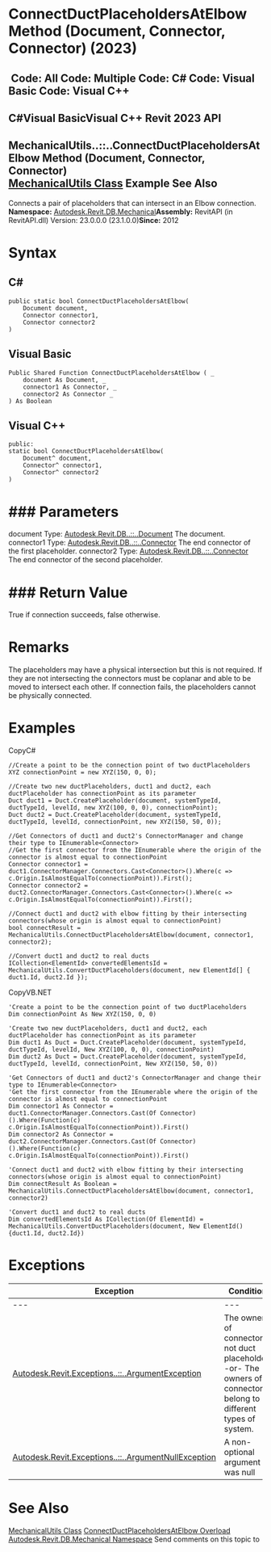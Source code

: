 # ConnectDuctPlaceholdersAtElbow Method (Document, Connector, Connector) (2023)

﻿
 Code: All Code: Multiple Code: C# Code: Visual Basic Code: Visual C++   
---  
C#Visual BasicVisual C++
Revit 2023 API  
---  
MechanicalUtils..::..ConnectDuctPlaceholdersAtElbow Method (Document, Connector, Connector)  
[MechanicalUtils Class](f7cbd23a-1b69-d9bf-88b4-df10a8c4be0b.md "MechanicalUtils Class") Example See Also  
---  
Connects a pair of placeholders that can intersect in an Elbow connection. 
**Namespace:** [Autodesk.Revit.DB.Mechanical](0eafd899-5912-56fd-94b1-d286156e26fc.md "Autodesk.Revit.DB.Mechanical Namespace")**Assembly:** RevitAPI (in RevitAPI.dll) Version: 23.0.0.0 (23.1.0.0)**Since:** 2012 
# Syntax
C#  
---  
```text
public static bool ConnectDuctPlaceholdersAtElbow(
	Document document,
	Connector connector1,
	Connector connector2
)
```
  
Visual Basic  
---  
```text
Public Shared Function ConnectDuctPlaceholdersAtElbow ( _
	document As Document, _
	connector1 As Connector, _
	connector2 As Connector _
) As Boolean
```
  
Visual C++  
---  
```text
public:
static bool ConnectDuctPlaceholdersAtElbow(
	Document^ document, 
	Connector^ connector1, 
	Connector^ connector2
)
```
  
# ### Parameters
document
    Type: [Autodesk.Revit.DB..::..Document](db03274b-a107-aa32-9034-f3e0df4bb1ec.md "Document Class") The document. 
connector1
    Type: [Autodesk.Revit.DB..::..Connector](11e07082-b3f2-26a1-de79-16535f44716c.md "Connector Class") The end connector of the first placeholder. 
connector2
    Type: [Autodesk.Revit.DB..::..Connector](11e07082-b3f2-26a1-de79-16535f44716c.md "Connector Class") The end connector of the second placeholder. 
# ### Return Value
True if connection succeeds, false otherwise. 
# Remarks
The placeholders may have a physical intersection but this is not required. If they are not intersecting the connectors must be coplanar and able to be moved to intersect each other. If connection fails, the placeholders cannot be physically connected. 
# Examples
CopyC#
```text
//Create a point to be the connection point of two ductPlaceholders
XYZ connectionPoint = new XYZ(150, 0, 0);

//Create two new ductPlaceholders, duct1 and duct2, each ductPlaceholder has connectionPoint as its parameter
Duct duct1 = Duct.CreatePlaceholder(document, systemTypeId, ductTypeId, levelId, new XYZ(100, 0, 0), connectionPoint);
Duct duct2 = Duct.CreatePlaceholder(document, systemTypeId, ductTypeId, levelId, connectionPoint, new XYZ(150, 50, 0));

//Get Connectors of duct1 and duct2's ConnectorManager and change their type to IEnumerable<Connector>
//Get the first connector from the IEnumerable where the origin of the connector is almost equal to connectionPoint
Connector connector1 = duct1.ConnectorManager.Connectors.Cast<Connector>().Where(c => c.Origin.IsAlmostEqualTo(connectionPoint)).First();
Connector connector2 = duct2.ConnectorManager.Connectors.Cast<Connector>().Where(c => c.Origin.IsAlmostEqualTo(connectionPoint)).First();

//Connect duct1 and duct2 with elbow fitting by their intersecting connectors(whose origin is almost equal to connectionPoint)
bool connectResult = MechanicalUtils.ConnectDuctPlaceholdersAtElbow(document, connector1, connector2);

//Convert duct1 and duct2 to real ducts
ICollection<ElementId> convertedElementsId = MechanicalUtils.ConvertDuctPlaceholders(document, new ElementId[] { duct1.Id, duct2.Id });
```

CopyVB.NET
```text
'Create a point to be the connection point of two ductPlaceholders
Dim connectionPoint As New XYZ(150, 0, 0)

'Create two new ductPlaceholders, duct1 and duct2, each ductPlaceholder has connectionPoint as its parameter
Dim duct1 As Duct = Duct.CreatePlaceholder(document, systemTypeId, ductTypeId, levelId, New XYZ(100, 0, 0), connectionPoint)
Dim duct2 As Duct = Duct.CreatePlaceholder(document, systemTypeId, ductTypeId, levelId, connectionPoint, New XYZ(150, 50, 0))

'Get Connectors of duct1 and duct2's ConnectorManager and change their type to IEnumerable<Connector>
'Get the first connector from the IEnumerable where the origin of the connector is almost equal to connectionPoint
Dim connector1 As Connector = duct1.ConnectorManager.Connectors.Cast(Of Connector)().Where(Function(c) c.Origin.IsAlmostEqualTo(connectionPoint)).First()
Dim connector2 As Connector = duct2.ConnectorManager.Connectors.Cast(Of Connector)().Where(Function(c) c.Origin.IsAlmostEqualTo(connectionPoint)).First()

'Connect duct1 and duct2 with elbow fitting by their intersecting connectors(whose origin is almost equal to connectionPoint)
Dim connectResult As Boolean = MechanicalUtils.ConnectDuctPlaceholdersAtElbow(document, connector1, connector2)

'Convert duct1 and duct2 to real ducts
Dim convertedElementsId As ICollection(Of ElementId) = MechanicalUtils.ConvertDuctPlaceholders(document, New ElementId() {duct1.Id, duct2.Id})
```

# Exceptions
| Exception | Condition |
| --- | --- |
| --- | --- |
| [Autodesk.Revit.Exceptions..::..ArgumentException](2e6e4206-97a8-dd4b-df5d-4269f4bb6088.md "ArgumentException Class") | The owner of connector is not duct placeholder. -or- The owners of connectors belong to different types of system. |
| [Autodesk.Revit.Exceptions..::..ArgumentNullException](631e1424-60f4-929b-4e52-dda9dcd26316.md "ArgumentNullException Class") | A non-optional argument was null |

# See Also
[MechanicalUtils Class](f7cbd23a-1b69-d9bf-88b4-df10a8c4be0b.md "MechanicalUtils Class")
[ConnectDuctPlaceholdersAtElbow Overload](7b82eb6f-4daf-cc0b-0ae6-9468c95a7245.md "ConnectDuctPlaceholdersAtElbow Method")
[Autodesk.Revit.DB.Mechanical Namespace](0eafd899-5912-56fd-94b1-d286156e26fc.md "Autodesk.Revit.DB.Mechanical Namespace")
Send comments on this topic to 